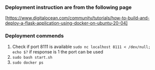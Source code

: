 ### Deployment instruction are from the following page 
[https://www.digitalocean.com/community/tutorials/how-to-build-and-deploy-a-flask-application-using-docker-on-ubuntu-20-04]

### Deployment commends 
1. Check if port 8111 is available `sudo nc localhost 8111 < /dev/null; echo $?` if response is 1 the port can be used
2. `sudo bash start.sh`
3. `sudo docker ps`